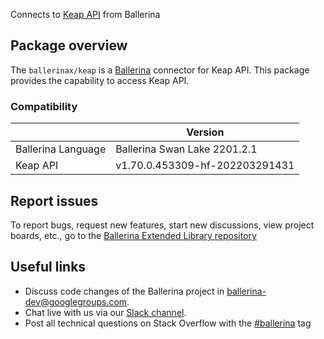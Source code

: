 Connects to [Keap API](https://developer.infusionsoft.com/docs/rest) from Ballerina

## Package overview
The `ballerinax/keap` is a [Ballerina](https://ballerina.io/) connector for Keap API.
This package provides the capability to access Keap API.

### Compatibility
|                               | Version                         |
|-------------------------------|---------------------------------|
| Ballerina Language            | Ballerina Swan Lake 2201.2.1    | 
| Keap API                      | v1.70.0.453309-hf-202203291431  |

## Report issues
To report bugs, request new features, start new discussions, view project boards, etc., go to the [Ballerina Extended Library repository](https://github.com/ballerina-platform/ballerina-extended-library)

## Useful links
- Discuss code changes of the Ballerina project in [ballerina-dev@googlegroups.com](mailto:ballerina-dev@googlegroups.com).
- Chat live with us via our [Slack channel](https://ballerina.io/community/slack/).
- Post all technical questions on Stack Overflow with the [#ballerina](https://stackoverflow.com/questions/tagged/ballerina) tag
